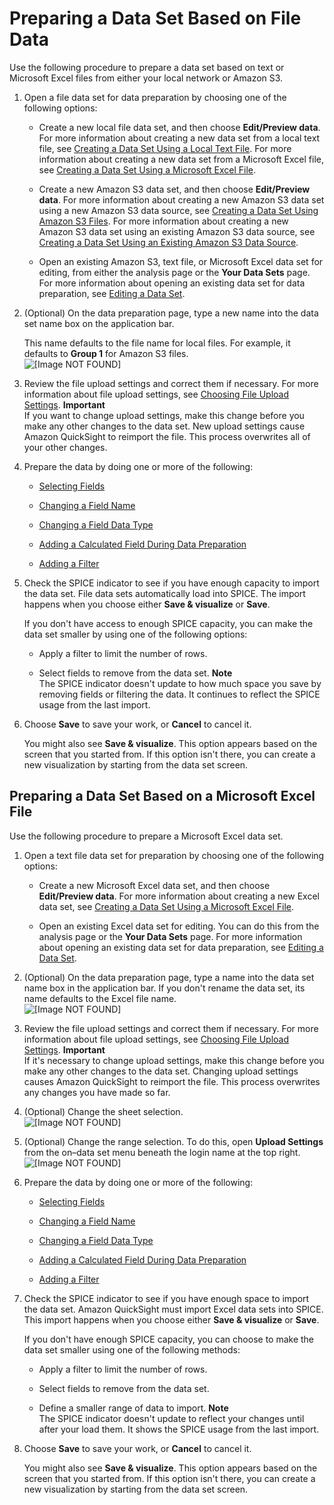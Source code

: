 # Preparing a Data Set Based on File Data<a name="prepare-file-data"></a>

Use the following procedure to prepare a data set based on text or Microsoft Excel files from either your local network or Amazon S3\.

1. Open a file data set for data preparation by choosing one of the following options:

   + Create a new local file data set, and then choose **Edit/Preview data**\. For more information about creating a new data set from a local text file, see [Creating a Data Set Using a Local Text File](create-a-data-set-file.md)\. For more information about creating a new data set from a Microsoft Excel file, see [Creating a Data Set Using a Microsoft Excel File](create-a-data-set-excel.md)\.

   + Create a new Amazon S3 data set, and then choose **Edit/Preview data**\. For more information about creating a new Amazon S3 data set using a new Amazon S3 data source, see [Creating a Data Set Using Amazon S3 Files](create-a-data-set-s3.md)\. For more information about creating a new Amazon S3 data set using an existing Amazon S3 data source, see [Creating a Data Set Using an Existing Amazon S3 Data Source](create-a-data-set-existing.md#create-a-data-set-existing-s3)\.

   + Open an existing Amazon S3, text file, or Microsoft Excel data set for editing, from either the analysis page or the **Your Data Sets** page\. For more information about opening an existing data set for data preparation, see [Editing a Data Set](edit-a-data-set.md)\.

1. \(Optional\) On the data preparation page, type a new name into the data set name box on the application bar\. 

   This name defaults to the file name for local files\. For example, it defaults to **Group 1** for Amazon S3 files\.  
![\[Image NOT FOUND\]](http://docs.aws.amazon.com/quicksight/latest/user/images/data-set-name.png)

1. Review the file upload settings and correct them if necessary\. For more information about file upload settings, see [Choosing File Upload Settings](choosing-file-upload-settings.md)\.
**Important**  
If you want to change upload settings, make this change before you make any other changes to the data set\. New upload settings cause Amazon QuickSight to reimport the file\. This process overwrites all of your other changes\.

1. Prepare the data by doing one or more of the following:

   + [Selecting Fields](selecting-fields.md)

   + [Changing a Field Name](changing-a-field-name.md)

   + [Changing a Field Data Type](changing-a-field-data-type.md)

   + [Adding a Calculated Field During Data Preparation](working-with-calculated-fields.md#adding-a-calculated-field)

   + [Adding a Filter](adding-a-filter.md)

1. Check the SPICE indicator to see if you have enough capacity to import the data set\. File data sets automatically load into SPICE\. The import happens when you choose either **Save & visualize** or **Save**\. 

   If you don't have access to enough SPICE capacity, you can make the data set smaller by using one of the following options: 

   + Apply a filter to limit the number of rows\.

   + Select fields to remove from the data set\.
**Note**  
The SPICE indicator doesn't update to how much space you save by removing fields or filtering the data\. It continues to reflect the SPICE usage from the last import\.

1. Choose **Save** to save your work, or **Cancel** to cancel it\. 

   You might also see **Save & visualize**\. This option appears based on the screen that you started from\. If this option isn't there, you can create a new visualization by starting from the data set screen\. 

## Preparing a Data Set Based on a Microsoft Excel File<a name="prepare-excel-file-data"></a>

Use the following procedure to prepare a Microsoft Excel data set\.

1. Open a text file data set for preparation by choosing one of the following options:

   + Create a new Microsoft Excel data set, and then choose **Edit/Preview data**\. For more information about creating a new Excel data set, see [Creating a Data Set Using a Microsoft Excel File](create-a-data-set-excel.md)\.

   + Open an existing Excel data set for editing\. You can do this from the analysis page or the **Your Data Sets** page\. For more information about opening an existing data set for data preparation, see [Editing a Data Set](edit-a-data-set.md)\.

1. \(Optional\) On the data preparation page, type a name into the data set name box in the application bar\. If you don't rename the data set, its name defaults to the Excel file name\.  
![\[Image NOT FOUND\]](http://docs.aws.amazon.com/quicksight/latest/user/images/excel-name.png)

1. Review the file upload settings and correct them if necessary\. For more information about file upload settings, see [Choosing File Upload Settings](choosing-file-upload-settings.md)\. 
**Important**  
If it's necessary to change upload settings, make this change before you make any other changes to the data set\. Changing upload settings causes Amazon QuickSight to reimport the file\. This process overwrites any changes you have made so far\.

1. \(Optional\) Change the sheet selection\.   
![\[Image NOT FOUND\]](http://docs.aws.amazon.com/quicksight/latest/user/images/excel-sheet.png)

1. \(Optional\) Change the range selection\. To do this, open **Upload Settings** from the on–data set menu beneath the login name at the top right\.  
![\[Image NOT FOUND\]](http://docs.aws.amazon.com/quicksight/latest/user/images/prepare-data-excel-range.png)

1. Prepare the data by doing one or more of the following:

   + [Selecting Fields](selecting-fields.md)

   + [Changing a Field Name](changing-a-field-name.md)

   + [Changing a Field Data Type](changing-a-field-data-type.md)

   + [Adding a Calculated Field During Data Preparation](working-with-calculated-fields.md#adding-a-calculated-field)

   + [Adding a Filter](adding-a-filter.md)

1. Check the SPICE indicator to see if you have enough space to import the data set\. Amazon QuickSight must import Excel data sets into SPICE\. This import happens when you choose either **Save & visualize** or **Save**\.

   If you don't have enough SPICE capacity, you can choose to make the data set smaller using one of the following methods:

   + Apply a filter to limit the number of rows\.

   + Select fields to remove from the data set\.

   + Define a smaller range of data to import\.
**Note**  
The SPICE indicator doesn't update to reflect your changes until after your load them\. It shows the SPICE usage from the last import\.

1. Choose **Save** to save your work, or **Cancel** to cancel it\. 

   You might also see **Save & visualize**\. This option appears based on the screen that you started from\. If this option isn't there, you can create a new visualization by starting from the data set screen\. 
